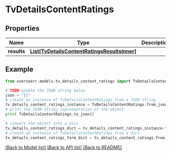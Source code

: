 # TvDetailsContentRatings


## Properties

Name | Type | Description | Notes
------------ | ------------- | ------------- | -------------
**results** | [**List[TvDetailsContentRatingsResultsInner]**](TvDetailsContentRatingsResultsInner.md) |  | [optional] 

## Example

```python
from overseerr.models.tv_details_content_ratings import TvDetailsContentRatings

# TODO update the JSON string below
json = "{}"
# create an instance of TvDetailsContentRatings from a JSON string
tv_details_content_ratings_instance = TvDetailsContentRatings.from_json(json)
# print the JSON string representation of the object
print TvDetailsContentRatings.to_json()

# convert the object into a dict
tv_details_content_ratings_dict = tv_details_content_ratings_instance.to_dict()
# create an instance of TvDetailsContentRatings from a dict
tv_details_content_ratings_form_dict = tv_details_content_ratings.from_dict(tv_details_content_ratings_dict)
```
[[Back to Model list]](../README.md#documentation-for-models) [[Back to API list]](../README.md#documentation-for-api-endpoints) [[Back to README]](../README.md)


